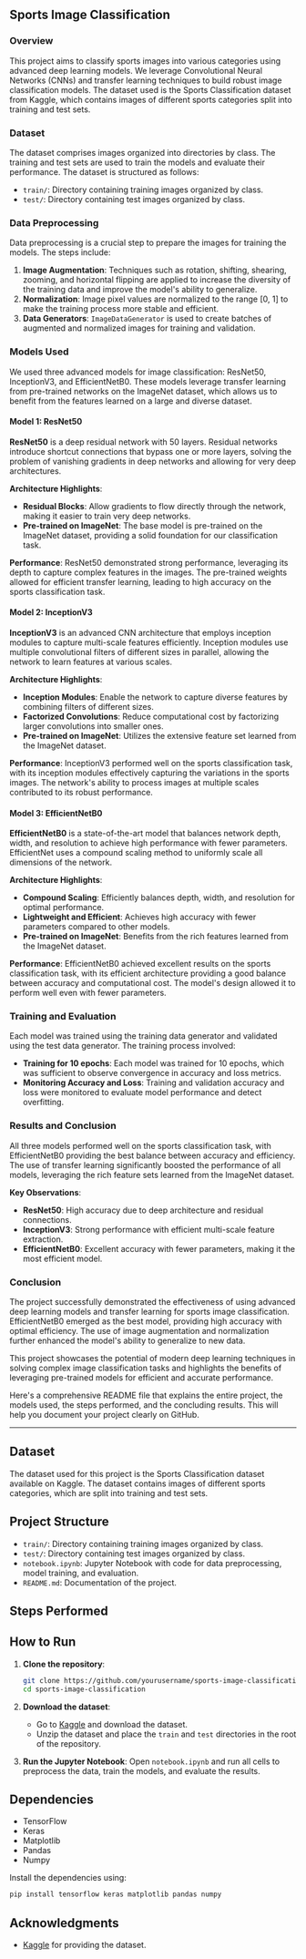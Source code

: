 ## Sports Image Classification

### Overview

This project aims to classify sports images into various categories using advanced deep learning models. We leverage Convolutional Neural Networks (CNNs) and transfer learning techniques to build robust image classification models. The dataset used is the Sports Classification dataset from Kaggle, which contains images of different sports categories split into training and test sets.

### Dataset

The dataset comprises images organized into directories by class. The training and test sets are used to train the models and evaluate their performance. The dataset is structured as follows:

- `train/`: Directory containing training images organized by class.
- `test/`: Directory containing test images organized by class.

### Data Preprocessing

Data preprocessing is a crucial step to prepare the images for training the models. The steps include:

1. **Image Augmentation**: Techniques such as rotation, shifting, shearing, zooming, and horizontal flipping are applied to increase the diversity of the training data and improve the model's ability to generalize.
2. **Normalization**: Image pixel values are normalized to the range [0, 1] to make the training process more stable and efficient.
3. **Data Generators**: `ImageDataGenerator` is used to create batches of augmented and normalized images for training and validation.

### Models Used

We used three advanced models for image classification: ResNet50, InceptionV3, and EfficientNetB0. These models leverage transfer learning from pre-trained networks on the ImageNet dataset, which allows us to benefit from the features learned on a large and diverse dataset.

#### Model 1: ResNet50

**ResNet50** is a deep residual network with 50 layers. Residual networks introduce shortcut connections that bypass one or more layers, solving the problem of vanishing gradients in deep networks and allowing for very deep architectures.

**Architecture Highlights**:
- **Residual Blocks**: Allow gradients to flow directly through the network, making it easier to train very deep networks.
- **Pre-trained on ImageNet**: The base model is pre-trained on the ImageNet dataset, providing a solid foundation for our classification task.

**Performance**:
ResNet50 demonstrated strong performance, leveraging its depth to capture complex features in the images. The pre-trained weights allowed for efficient transfer learning, leading to high accuracy on the sports classification task.

#### Model 2: InceptionV3

**InceptionV3** is an advanced CNN architecture that employs inception modules to capture multi-scale features efficiently. Inception modules use multiple convolutional filters of different sizes in parallel, allowing the network to learn features at various scales.

**Architecture Highlights**:
- **Inception Modules**: Enable the network to capture diverse features by combining filters of different sizes.
- **Factorized Convolutions**: Reduce computational cost by factorizing larger convolutions into smaller ones.
- **Pre-trained on ImageNet**: Utilizes the extensive feature set learned from the ImageNet dataset.

**Performance**:
InceptionV3 performed well on the sports classification task, with its inception modules effectively capturing the variations in the sports images. The network's ability to process images at multiple scales contributed to its robust performance.

#### Model 3: EfficientNetB0

**EfficientNetB0** is a state-of-the-art model that balances network depth, width, and resolution to achieve high performance with fewer parameters. EfficientNet uses a compound scaling method to uniformly scale all dimensions of the network.

**Architecture Highlights**:
- **Compound Scaling**: Efficiently balances depth, width, and resolution for optimal performance.
- **Lightweight and Efficient**: Achieves high accuracy with fewer parameters compared to other models.
- **Pre-trained on ImageNet**: Benefits from the rich features learned from the ImageNet dataset.

**Performance**:
EfficientNetB0 achieved excellent results on the sports classification task, with its efficient architecture providing a good balance between accuracy and computational cost. The model's design allowed it to perform well even with fewer parameters.

### Training and Evaluation

Each model was trained using the training data generator and validated using the test data generator. The training process involved:

- **Training for 10 epochs**: Each model was trained for 10 epochs, which was sufficient to observe convergence in accuracy and loss metrics.
- **Monitoring Accuracy and Loss**: Training and validation accuracy and loss were monitored to evaluate model performance and detect overfitting.

### Results and Conclusion

All three models performed well on the sports classification task, with EfficientNetB0 providing the best balance between accuracy and efficiency. The use of transfer learning significantly boosted the performance of all models, leveraging the rich feature sets learned from the ImageNet dataset.

**Key Observations**:
- **ResNet50**: High accuracy due to deep architecture and residual connections.
- **InceptionV3**: Strong performance with efficient multi-scale feature extraction.
- **EfficientNetB0**: Excellent accuracy with fewer parameters, making it the most efficient model.

### Conclusion

The project successfully demonstrated the effectiveness of using advanced deep learning models and transfer learning for sports image classification. EfficientNetB0 emerged as the best model, providing high accuracy with optimal efficiency. The use of image augmentation and normalization further enhanced the model's ability to generalize to new data.

This project showcases the potential of modern deep learning techniques in solving complex image classification tasks and highlights the benefits of leveraging pre-trained models for efficient and accurate performance.

Here's a comprehensive README file that explains the entire project, the models used, the steps performed, and the concluding results. This will help you document your project clearly on GitHub.

---


## Dataset

The dataset used for this project is the Sports Classification dataset available on Kaggle. The dataset contains images of different sports categories, which are split into training and test sets.

## Project Structure

- `train/`: Directory containing training images organized by class.
- `test/`: Directory containing test images organized by class.
- `notebook.ipynb`: Jupyter Notebook with code for data preprocessing, model training, and evaluation.
- `README.md`: Documentation of the project.

## Steps Performed

## How to Run

1. **Clone the repository**:
    ```bash
    git clone https://github.com/yourusername/sports-image-classification.git
    cd sports-image-classification
    ```

2. **Download the dataset**:
    - Go to [Kaggle](https://www.kaggle.com/datasets/gpiosenka/sports-classification) and download the dataset.
    - Unzip the dataset and place the `train` and `test` directories in the root of the repository.

3. **Run the Jupyter Notebook**:
    Open `notebook.ipynb` and run all cells to preprocess the data, train the models, and evaluate the results.

## Dependencies

- TensorFlow
- Keras
- Matplotlib
- Pandas
- Numpy

Install the dependencies using:
```bash
pip install tensorflow keras matplotlib pandas numpy
```

## Acknowledgments

- [Kaggle](https://www.kaggle.com/) for providing the dataset.
